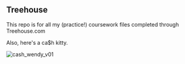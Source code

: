 ## Treehouse

This repo is for all my (practice!) coursework files completed through Treehouse.com

Also, here's a ca$h kitty.

![cash_wendy_v01](https://user-images.githubusercontent.com/41869146/43368506-f24a78ce-932b-11e8-837b-deae056572a4.jpg)

